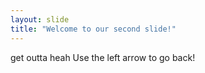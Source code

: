 ```yaml
---
layout: slide
title: "Welcome to our second slide!"
---
```

get outta heah
Use the left arrow to go back!
